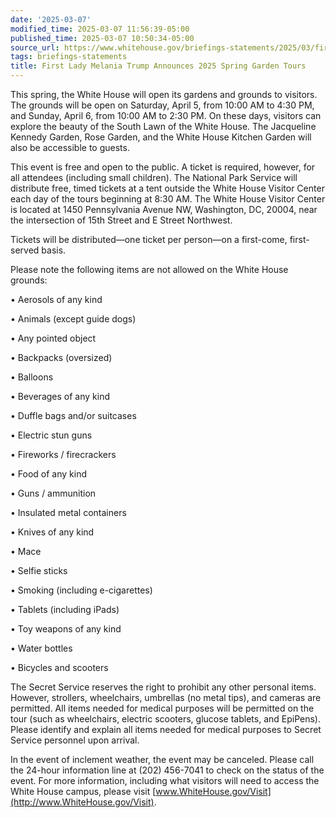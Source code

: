 ```yaml
---
date: '2025-03-07'
modified_time: 2025-03-07 11:56:39-05:00
published_time: 2025-03-07 10:50:34-05:00
source_url: https://www.whitehouse.gov/briefings-statements/2025/03/first-lady-melania-trump-announces-2025-spring-garden-tours/
tags: briefings-statements
title: First Lady Melania Trump Announces 2025 Spring Garden Tours
---
```

 
This spring, the White House will open its gardens and grounds to
visitors. The grounds will be open on Saturday, April 5, from 10:00 AM
to 4:30 PM, and Sunday, April 6, from 10:00 AM to 2:30 PM. On these
days, visitors can explore the beauty of the South Lawn of the White
House. The Jacqueline Kennedy Garden, Rose Garden, and the White House
Kitchen Garden will also be accessible to guests.

This event is free and open to the public. A ticket is required,
however, for all attendees (including small children). The National Park
Service will distribute free, timed tickets at a tent outside the White
House Visitor Center each day of the tours beginning at 8:30 AM. The
White House Visitor Center is located at 1450 Pennsylvania Avenue NW,
Washington, DC, 20004, near the intersection of 15th Street and E Street
Northwest.

Tickets will be distributed—one ticket per person—on a first-come,
first-served basis.

Please note the following items are not allowed on the White House
grounds:

• Aerosols of any kind

• Animals (except guide dogs)

• Any pointed object

• Backpacks (oversized)

• Balloons

• Beverages of any kind

• Duffle bags and/or suitcases

• Electric stun guns

• Fireworks / firecrackers

• Food of any kind

• Guns / ammunition

• Insulated metal containers

• Knives of any kind

• Mace

• Selfie sticks

• Smoking (including e-cigarettes)

• Tablets (including iPads)

• Toy weapons of any kind

• Water bottles

• Bicycles and scooters

The Secret Service reserves the right to prohibit any other personal
items. However, strollers, wheelchairs, umbrellas (no metal tips), and
cameras are permitted. All items needed for medical purposes will be
permitted on the tour (such as wheelchairs, electric scooters, glucose
tablets, and EpiPens). Please identify and explain all items needed for
medical purposes to Secret Service personnel upon arrival.

In the event of inclement weather, the event may be canceled. Please
call the 24-hour information line at (202) 456-7041 to check on the
status of the event. For more information, including what visitors will
need to access the White House campus, please visit
[www.WhiteHouse.gov/Visit](http://www.WhiteHouse.gov/Visit).
